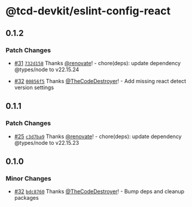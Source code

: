 # @tcd-devkit/eslint-config-react

## 0.1.2

### Patch Changes

- [#31](https://github.com/TheCodeDestroyer/devkit/pull/31) [`732d158`](https://github.com/TheCodeDestroyer/devkit/commit/732d158f007bcbf1c7770bc4c8111dd6dc756080) Thanks [@renovate](https://github.com/apps/renovate)! - chore(deps): update dependency @types/node to v22.15.24

- [#32](https://github.com/TheCodeDestroyer/devkit/pull/32) [`00856f5`](https://github.com/TheCodeDestroyer/devkit/commit/00856f5b31fa1e96662a027dcf8391d03a561c7c) Thanks [@TheCodeDestroyer](https://github.com/TheCodeDestroyer)! - Add missing react detect version settings

## 0.1.1

### Patch Changes

- [#25](https://github.com/TheCodeDestroyer/devkit/pull/25) [`c3d7ba9`](https://github.com/TheCodeDestroyer/devkit/commit/c3d7ba9c3097a1780167dbb84e5217dbe4b2bae3) Thanks [@renovate](https://github.com/apps/renovate)! - chore(deps): update dependency @types/node to v22.15.23

## 0.1.0

### Minor Changes

- [#32](https://github.com/TheCodeDestroyer/devkit/pull/32) [`bdc8760`](https://github.com/TheCodeDestroyer/devkit/commit/bdc87609699071b2624c35a62437a315ee2baec6) Thanks [@TheCodeDestroyer](https://github.com/TheCodeDestroyer)! - Bump deps and cleanup packages
